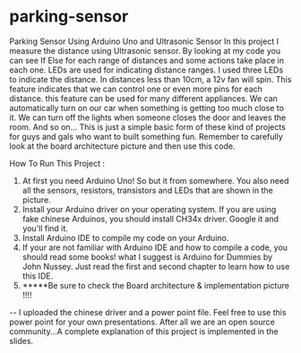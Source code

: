 # parking-sensor
Parking Sensor Using Arduino Uno and Ultrasonic Sensor
In this project I measure the distance using Ultrasonic sensor. By looking at my code you can see If Else for each range of distances and some actions take place in each one.
LEDs are used for indicating distance ranges. I used three LEDs to indicate the distance. 
In distances less than 10cm, a 12v fan will spin. This feature indicates that we can control one or even more pins for each distance. this feature can be used for many different appliances.
We can automatically turn on our car when something is getting too much close to it. We can turn off the lights when someone closes the door and leaves the room. And so on...
This is just a simple basic form of these kind of projects for guys and gals who want to built something fun. 
Remember to carefully look at the board architecture picture and then use this code. 

How To Run This Project : 
  1. At first you need Arduino Uno! So but it from somewhere. You also need all the sensors, resistors, transistors and LEDs that are shown in the picture.
  2. Install your Arduino driver on your operating system. If you are using fake chinese Arduinos, you should install CH34x driver. Google it and you'll find it. 
  3. Install Arduino IDE to compile my code on your Arduino. 
  4. If your are not familiar with Arduino IDE and how to compile a code, you should read some books! what I suggest is Arduino for Dummies by John Nussey. Just read the first and second chapter to learn how to use this IDE. 
  5. *****Be sure to check the Board architecture & implementation picture !!!!
  
  
-- I uploaded the chinese driver and a power point file. Feel free to use this power point for your own presentations. After all we are an open source community...A complete explanation of this project is implemented in the slides. 
